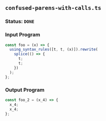 ## `confused-parens-with-calls.ts`

### Status: `DONE`

### Input Program

```typescript
const foo = (x) => {
  using_syntax_rules([t, t, (x)]).rewrite(
    splice(() => {
      t;
      t;
    })
  );
};
```

### Output Program

```typescript
const foo_2 = (x_4) => {
  x_4;
  x_4;
};
```

